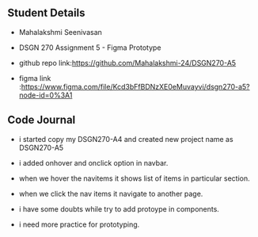 ## Student Details

- Mahalakshmi Seenivasan

- DSGN 270 Assignment 5 - Figma Prototype

- github repo link:https://github.com/Mahalakshmi-24/DSGN270-A5

- figma link :https://www.figma.com/file/Kcd3bFfBDNzXE0eMuvayvi/dsgn270-a5?node-id=0%3A1

## Code Journal

- i started copy my DSGN270-A4 and created new project name as DSGN270-A5

- i added onhover and onclick option in navbar.

- when we hover the navitems it shows list of items in particular section.

- when we click the nav items it navigate to another page.

- i have some doubts while try to add protoype in components.

- i need more practice for prototyping.
